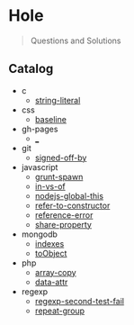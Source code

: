 
# Hole

> Questions and Solutions

## Catalog

* c
  * [string-literal](hole/c/string-literal.md)
* css
  * [baseline](hole/css/baseline.md)
* gh-pages
  * [_](hole/gh-pages/_.md)
* git
  * [signed-off-by](hole/git/signed-off-by.md)
* javascript
  * [grunt-spawn](hole/javascript/grunt-spawn.md)
  * [in-vs-of](hole/javascript/in-vs-of.md)
  * [nodejs-global-this](hole/javascript/nodejs-global-this.md)
  * [refer-to-constructor](hole/javascript/refer-to-constructor.md)
  * [reference-error](hole/javascript/reference-error.md)
  * [share-property](hole/javascript/share-property.md)
* mongodb
  * [indexes](hole/mongodb/indexes.md)
  * [toObject](hole/mongodb/toObject.md)
* php
  * [array-copy](hole/php/array-copy.md)
  * [data-attr](hole/php/data-attr.md)
* regexp
  * [regexp-second-test-fail](hole/regexp/regexp-second-test-fail.md)
  * [repeat-group](hole/regexp/repeat-group.md)
